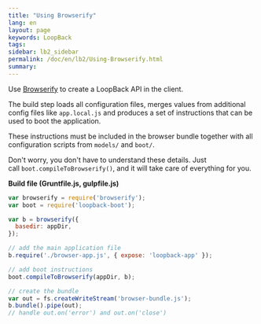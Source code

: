 ```yaml
---
title: "Using Browserify"
lang: en
layout: page
keywords: LoopBack
tags:
sidebar: lb2_sidebar
permalink: /doc/en/lb2/Using-Browserify.html
summary:
---
```


Use [Browserify](http://browserify.org/) to create a LoopBack API in the client.

The build step loads all configuration files, merges values from additional config files like `app.local.js` and produces a set of instructions that can be used to boot the application.

These instructions must be included in the browser bundle together with all configuration scripts from `models/` and `boot/`.

Don't worry, you don't have to understand these details. Just call `boot.compileToBrowserify()`, and it will take care of everything for you.

**Build file (Gruntfile.js, gulpfile.js)**

```javascript
var browserify = require('browserify');
var boot = require('loopback-boot');

var b = browserify({
  basedir: appDir,
});

// add the main application file
b.require('./browser-app.js', { expose: 'loopback-app' });

// add boot instructions
boot.compileToBrowserify(appDir, b);

// create the bundle
var out = fs.createWriteStream('browser-bundle.js');
b.bundle().pipe(out);
// handle out.on('error') and out.on('close')
```